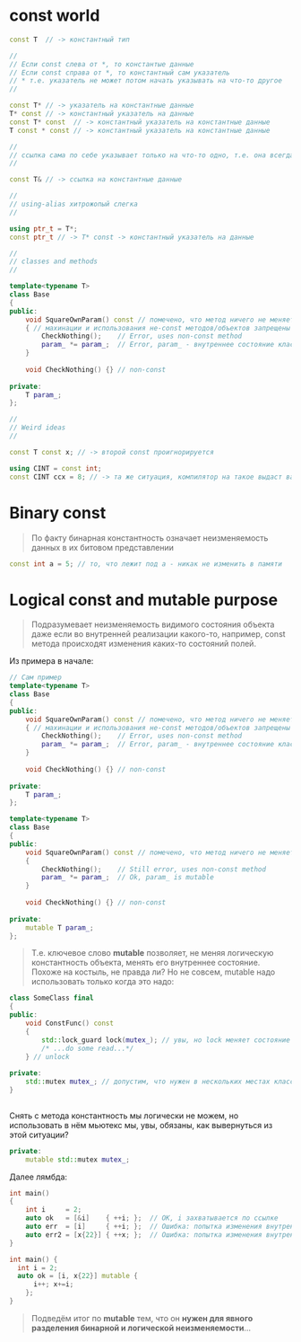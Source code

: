 # const world

```cpp
const T  // -> константный тип

//
// Если const слева от *, то константые данные
// Если const справа от *, то константный сам указатель
// * т.е. указатель не может потом начать указывать на что-то другое
//

const T* // -> указатель на константные данные
T* const // -> константный указатель на данные
const T* const  // -> константный указатель на константные данные
T const * const // -> константный указатель на константные данные

//
// ссылка сама по себе указывает только на что-то одно, т.е. она всегда const по существу
//

const T& // -> ссылка на константные данные

// 
// using-alias хитрожопый слегка
//

using ptr_t = T*;
const ptr_t // -> T* const -> константный указатель на данные

// 
// classes and methods
//

template<typename T>
class Base 
{
public: 
	void SquareOwnParam() const // помечено, что метод ничего не меняет в классе
	{ // махинации и использования не-const методов/объектов запрещены
		CheckNothing();    // Error, uses non-const method
		param_ *= param_;  // Error, param_ - внутреннее состояние класса (т.е. член класса)
	}
	
	void CheckNothing() {} // non-const
	
private:
	T param_;
};

// 
// Weird ideas
//

const T const x; // -> второй const проигнорируется

using CINT = const int;
const CINT ccх = 8; // -> та же ситуация, компилятор на такое выдаст варнинг
```

# Binary const

> По факту бинарная константность означает неизменяемость данных в их битовом представлении
> 

```cpp
const int a = 5; // то, что лежит под a - никак не изменить в памяти
```

# Logical const and mutable purpose

> Подразумевает неизменяемость видимого состояния объекта даже если во внутренней реализации какого-то, например, const метода происходят изменения каких-то состояний полей.
> 

Из примера в начале:

```cpp
// Сам пример
template<typename T>
class Base 
{
public: 
	void SquareOwnParam() const // помечено, что метод ничего не меняет в классе
	{ // махинации и использования не-const методов/объектов запрещены
		CheckNothing();    // Error, uses non-const method
		param_ *= param_;  // Error, param_ - внутреннее состояние класса (т.е. член класса)
	}
	
	void CheckNothing() {} // non-const
	
private:
	T param_;
};
```

```cpp
template<typename T>
class Base 
{
public: 
	void SquareOwnParam() const // помечено, что метод ничего не меняет в классе
	{
		CheckNothing();    // Still error, uses non-const method
		param_ *= param_;  // Ok, param_ is mutable
	}
	
	void CheckNothing() {} // non-const
	
private:
	mutable T param_;
};
```

> Т.е. ключевое слово **mutable** позволяет, не меняя логическую константность объекта, менять его внутреннее состояние. Похоже на костыль, не правда ли? Но не совсем, mutable надо использовать только когда это надо:
> 

```cpp
class SomeClass final
{
public:
	void ConstFunc() const 
	{
		std::lock_guard lock(mutex_); // увы, но lock меняет состояние mutex
		/* ...do some read...*/
	} // unlock
		
private:
	std::mutex mutex_; // допустим, что нужен в нескольких местах класса
}
	
```

Снять с метода константность мы логически не можем, но использовать в нём мьютекс мы, увы, обязаны, как вывернуться из этой ситуации?

```cpp
private:
	mutable std::mutex mutex_;
```

Далее лямбда:

```cpp
int main() 
{
	int i     = 2;
	auto ok   = [&i]    { ++i; };  // OK, i захватывается по ссылке
	auto err  = [i]     { ++i; };  // Ошибка: попытка изменения внутренней копии i
	auto err2 = [x{22}] { ++x; };  // Ошибка: попытка изменения внутренней переменной x
}

int main() {
  int i = 2;
  auto ok = [i, x{22}] mutable { 
	  i++; x+=i; 
	};
}
```

> Подведём итог по **mutable** тем, что он **нужен для явного разделения бинарной и логической неизменяемости**…